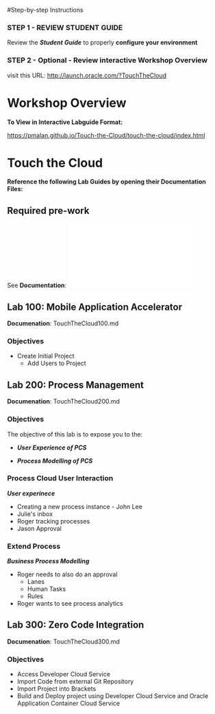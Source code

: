
#Step-by-step Instructions

### STEP 1 - REVIEW STUDENT GUIDE

Review the ***Student Guide*** to properly **configure your environment**

### STEP 2 - Optional - Review interactive Workshop Overview 

visit this URL: http://launch.oracle.com/?TouchTheCloud


# Workshop Overview

**To View in Interactive Labguide Format:**  

https://pmalan.github.io/Touch-the-Cloud/touch-the-cloud/index.html

# Touch the Cloud

**Reference the following Lab Guides by opening their Documentation Files:**
## Required pre-work

See **Documentation**: ![Workshop Preparation](TouchTheCloud000.md)

## Lab 100: Mobile Application Accelerator

**Documenation**: TouchTheCloud100.md

### Objectives

- Create Initial Project
    - Add Users to Project

## Lab 200: Process Management

**Documenation**: TouchTheCloud200.md

### Objectives
The objective of this lab is to expose you to the:

- ***User Experience of PCS***

- ***Process Modelling of PCS***


### Process Cloud User Interaction
***User experinece***
-   Creating a new process instance - John Lee
-   Julie's inbox
-   Roger tracking processes
-   Jason Approval

### Extend Process
***Business Process Modelling***
-   Roger needs to also do an approval 
    -   Lanes
    -   Human Tasks
    -   Rules
-   Roger wants to see process analytics


## Lab 300: Zero Code Integration

**Documenation**: TouchTheCloud300.md

### Objectives

- Access Developer Cloud Service
- Import Code from external Git Repository
- Import Project into Brackets
- Build and Deploy project using Developer Cloud Service and Oracle Application Container Cloud Service
